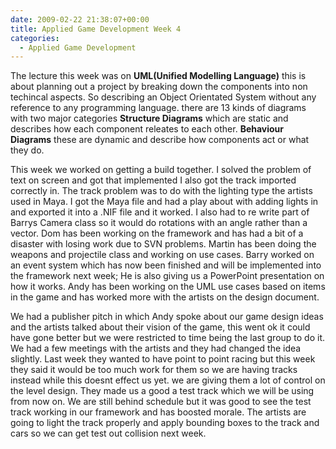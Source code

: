 ```yaml
---
date: 2009-02-22 21:38:07+00:00
title: Applied Game Development Week 4
categories:
  - Applied Game Development
---
```


The lecture this week was on **UML(Unified Modelling Language)** this is about planning out a project by breaking down the components into non techincal aspects. So describing an Object Orientated System without any reference to any programming language. there are 13 kinds of diagrams with two major categories **Structure Diagrams** which are static and describes how each component releates to each other. **Behaviour Diagrams** these are dynamic and describe how components act or what they do.

This week we worked on getting a build together. I solved the problem of text on screen and got that implemented I also got the track imported correctly in. The track problem was to do with the lighting type the artists used in Maya. I got the Maya file and had a play about with adding lights in and exported it into a .NIF file and it worked. I also had to re write part of Barrys Camera class so it would do rotations with an angle rather than a vector. Dom has been working on the framework and has had a bit of a disaster with losing work due to SVN problems. Martin has been doing the weapons and projectile class and working on use cases. Barry worked on an event system which has now been finished and will be implemented into the framework next week; He is also giving us a PowerPoint presentation on how it works. Andy has been working on the UML use cases based on items in the game and has worked more with the artists on the design document.

We had a publisher pitch in which Andy spoke about our game design ideas and the artists talked about their vision of the game, this went ok it could have gone better but we were restricted to time being the last group to do it. We had a few meetings with the artists and they had changed the idea slightly. Last week they wanted to have point to point racing but this week they said it would be too much work for them so we are having tracks instead while this doesnt effect us yet. we are giving them a lot of control on the level design. They made us a good a test track which we will be using from now on. We are still behind schedule but it was good to see the test track working in our framework and has boosted morale. The artists are going to light the track properly and apply bounding boxes to the track and cars so we can get test out collision next week.
